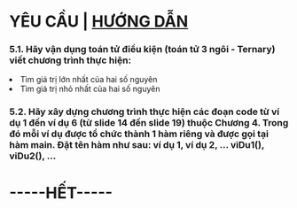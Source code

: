 <h1>YÊU CẦU | <a href="https://github.com/dangvannghia204/KTLT/tree/main/C.%20H%C6%AF%E1%BB%9ANG%20D%E1%BA%AAN/BU%E1%BB%94I%205">HƯỚNG DẪN</a></h1>
<h3>5.1. Hãy vận dụng toán tử điều kiện (toán tử 3 ngôi - Ternary) viết chương trình thực hiện:</h3>
<li>Tìm giá trị lớn nhất của hai số nguyên</li>
<li>Tìm giá trị nhỏ nhất của hai số nguyên</li>
<h3>5.2. Hãy xây dựng chương trình thực hiện các đoạn code từ ví dụ 1 đến ví dụ 6 (từ slide 14 đến slide 19) thuộc Chương 4. Trong đó mỗi ví dụ được tổ chức thành 1 hàm riêng và được gọi tại hàm main. Đặt tên hàm như sau: ví dụ 1, ví dụ 2, ...  viDu1(), viDu2(), ...
<h1>-----HẾT-----</h1>
